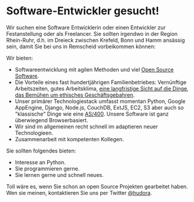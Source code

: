 Software-Entwickler gesucht!
============================

Wir suchen eine Software Entwicklerin oder einen Entwickler zur Festanstellung oder als Freelancer. Sie
sollten irgendwo in der Region Rhein-Ruhr, d.h. im Dreieck zwischen Krefeld, Bonn und Hamm ansässig sein,
damit Sie bei uns in Remscheid vorbeikommen können:


Wir bieten:

* Softwareentwicklung mit agilen Methoden und viel [Open Source Software][0].
* Die Vorteile eines fast hundertjährigen Familienbetriebes: Vernünftige Arbeitszeiten, gutes Arbeitsklima,
  [eine langfristige Sicht auf die Dinge][1], [das Bemühen um ethisches Geschäftsgebahren][2].
* Unser primärer Technologiestack umfasst momentan Python, Google AppEngine, Django, Node.js, CouchDB,
  ExtJS, EC2, S3 aber auch so "klassische" Dinge wie eine [AS/400][3]. Unsere Software ist ganz überwiegend
  Browserbasiert.
* Wir sind im allgemeinen recht schnell im adaptieren neuer Technologieen.
* Zusammenarbeit mit kompetenten Kollegen. 


Sie sollten folgendes bieten:

* Interesse an Python.
* Sie programmieren gerne.
* Sie lernen gerne und schnell neues.

Toll wäre es, wenn Sie schon an open Source Projekten gearbeitet haben. Wen sie meinen, kontaktieren Sie uns
per Twitter [@hudora][4].


[0]: https://github.com/hudora/
[1]: http://www.amazon.de/Art-Long-View-Planning-Uncertain/dp/0385267320
[2]: http://www.hudora.de/news/2009/11/23/green-it-bei-hudora/
[3]: http://de.wikipedia.org/wiki/System_i
[4]: http://twitter.com/hudora
